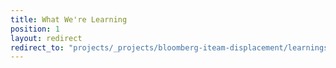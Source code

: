 ```yaml
---
title: What We're Learning
position: 1
layout: redirect
redirect_to: "projects/_projects/bloomberg-iteam-displacement/learnings/Sprint01.md"
---
```

